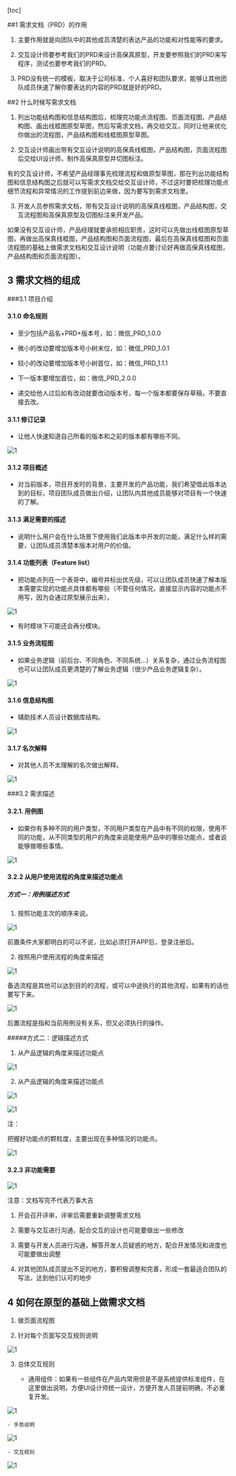 [toc]

##1 需求文档（PRD）的作用

1. 主要作用就是向团队中的其他成员清楚的表达产品的功能和对性能等的要求。

2. 交互设计师要参考我们的PRD来设计高保真原型，开发要参照我们的PRD来写程序，测试也要参考我们的PRD。

3. PRD没有统一的模板，取决于公司标准、个人喜好和团队要求，能够让其他团队成员快速了解你要表达的内容的PRD就是好的PRD。

##2 什么时候写需求文档

1. 列出功能结构图和信息结构图后，梳理完功能点流程图、页面流程图、产品结构图、画出线框图原型草图，然后写需求文档，再交给交互，同时让他来优化你做出的流程图，产品结构图和线框图原型草图。

2. 交互设计师画出带有交互设计说明的高保真线框图，产品结构图，页面流程图后交给UI设计师，制作高保真原型并切图标注。

有的交互设计师，不希望产品经理事先梳理流程和做原型草图，那在列出功能结构图和信息结构图之后就可以写需求文档交给交互设计师，不过这时要把梳理功能点细节流程和异常情况的工作提到前边来做，因为要写到需求文档里。

3. 开发人员参照需求文档，带有交互设计说明的高保真线框图，产品结构图，交互流程图和高保真原型及切图标注来开发产品。

如果没有交互设计师，产品经理就要承担相应职责，这时可以先做出线框图原型草图，再做出高保真线框图，产品结构图和页面流程图，最后在高保真线框图和页面流程图的基础上做需求文档和交互设计说明（功能点要讨论好再做高保真线框图，产品结构图和页面流程图）。

## 3 需求文档的组成

###3.1  项目介绍

#### 3.1.0 命名规则

- 至少包括产品名+PRD+版本号，如：微信_PRD_1.0.0

- 微小的改动要增加版本号小树末位，如：微信_PRD_1.0.1

- 较小的改动要增加版本号小树首位，如：微信_PRD_1.1.1

- 下一版本要增加首位，如：微信_PRD_2.0.0

- 递交给他人过后如有改动就要改动版本号，每一个版本都要保存草稿，不要直接去改。

#### 3.1.1 修订记录

- 让他人快速知道自己所看的版本和之前的版本都有哪些不同。

![1](/image/04/week5/3.1.1.png)


#### 3.1.2 项目概述

- 对当前版本，项目开发时的背景，主要开发的产品功能，我们希望借此版本达到的目标，项目团队成员做出介绍，让团队内其他成员能够对项目有一个快速的了解。

#### 3.1.3 满足需要的描述

- 说明什么用户会在什么场景下使用我们此版本中开发的功能，满足什么样的需要，让团队成员清楚本版本对用户的价值。

#### 3.1.4 功能列表（Feature list）

- 把功能点列在一个表哥中，编号并标出优先级，可以让团队成员快速了解本版本需要实现的功能点具体都有哪些（不管任何情况，直接显示内容的功能点不用写，因为会通过原型展示出来）。

![1](/image/04/week5/3.1.4.png)

- 有时模块下可能还会再分模块。

#### 3.1.5 业务流程图

- 如果业务逻辑（前后台、不同角色、不同系统...）关系复杂，通过业务流程图也可以让团队成员更清楚的了解业务逻辑（很少产品业务逻辑复杂）。

![1](/image/04/week5/3.1.5.png)

#### 3.1.6 信息结构图

- 辅助技术人员设计数据库结构。

![1](/image/04/week5/3.1.6.png)

#### 3.1.7 名次解释

- 对其他人员不太理解的名次做出解释。

![1](/image/04/week5/3.1.7.png)



###3.2 需求描述

#### 3.2.1. 用例图

- 如果你有多种不同的用户类型，不同用户类型在产品中有不同的权限，使用不同的功能，从不同类型的用户的角度来说能使用产品中的哪些功能点，或者说能够做哪些事情。

![1](/image/04/week5/3.2.1.png)

#### 3.2.2 从用户使用流程的角度来描述功能点

##### 方式一：用例描述方式

1. 按照功能主次的顺序来说。

![1](/image/04/week5/3.2.2-1.png)

前置条件大家都明白的可以不说，比如必须打开APP后，登录注册后。

2. 按照用户使用流程的角度来描述

![1](/image/04/week5/3.2.2-2.png)

备选流程是其他可以达到目的的流程，或可以中途执行的其他流程，如果有的话也要写下来。

![1](/image/04/week5/3.2.2-3.png)

后置流程是指和当前用例没有关系，但又必须执行的操作。

#####方式二：逻辑描述方式

1. 从产品逻辑的角度来描述功能点

![1](/image/04/week5/3.2.2-4.png)

2. 从产品逻辑的角度来描述功能点

![1](/image/04/week5/3.2.2-5.png)

![1](/image/04/week5/3.2.2-6.png)

注：

把握好功能点的颗粒度，主要出现在多种情况的功能点。

![1](/image/04/week5/3.2.2-7.png)

#### 3.2.3 非功能需要

![1](/image/04/week5/3.2.2-8.png)


注意：文档写完不代表万事大吉

1. 开会召开评审，评审后需要重新调整需求文档

2. 需要与交互进行沟通，配合交互的设计也可能要做出一些修改

3. 需要与开发人员进行沟通，解答开发人员疑惑的地方，配合开发情况和进度也可能要做出调整

4. 对其他团队成员提出不足的地方，要积极调整和完善，形成一套最适合团队的写法，达到他们认可的地步



## 4 如何在原型的基础上做需求文档

1. 做页面流程图

2. 针对每个页面写交互规则说明

![1](/image/04/week5/4.2.png)

3. 总体交互规则

    - 通用组件：如果有一些组件在产品内常用但是不是系统提供标准组件，在这里做出说明，方便UI设计师统一设计，方便开发人员提前明确，不必重复开发。

![1](/image/04/week5/4.3-1.png)

    - 手势说明

![1](/image/04/week5/4.3-2.png)

    - 交互规则

![1](/image/04/week5/4.3-3.png)
